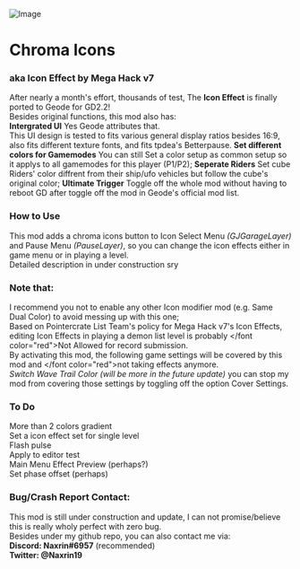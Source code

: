 ![Image](naxrin.rgb_icons/title.png)  
# Chroma Icons
### aka Icon Effect by Mega Hack v7 
After nearly a month's effort, thousands of test, The **Icon Effect** is finally ported to Geode for GD2.2!  
Besides original functions, this mod also has:  
**Intergrated UI**
Yes Geode attributes that.  
This UI design is tested to fits various general display ratios besides 16:9, also fits different texture fonts, and fits tpdea's Betterpause.
**Set different colors for Gamemodes**
You can still Set a color setup as common setup so it applys to all gamemodes for this player (P1/P2);
**Seperate Riders**
Set cube Riders' color diffrent from their ship/ufo vehicles but follow the cube's original color;
**Ultimate Trigger**
Toggle off the whole mod without having to reboot GD after toggle off the mod in Geode's official mod list.

### How to Use
This mod adds a chroma icons button to Icon Select Menu *(GJGarageLayer)* and Pause Menu *(PauseLayer)*, so you can change the icon effects either in game menu or in playing a level.  
Detailed description in under construction sry

### Note that:
I recommend you not to enable any other Icon modifier mod (e.g. Same Dual Color) to avoid messing up with this one;  
Based on Pointercrate List Team's policy for Mega Hack v7's Icon Effects, editing Icon Effects in playing a demon list level is probably </font color="red">Not Allowed</font> for record submission.  
By activating this mod, the following game settings will be covered by this mod and </font color="red">not taking effects anymore</font>.  
*Switch Wave Trail Color*
*(will be more in the future update)*
you can stop my mod from covering those settings by toggling off the option Cover Settings.  

### To Do
More than 2 colors gradient  
Set a icon effect set for single level  
Flash pulse  
Apply to editor test  
Main Menu Effect Preview (perhaps?)  
Set phase offset (perhaps)  

### Bug/Crash Report Contact:
This mod is still under construction and update, I can not promise/believe this is really wholy perfect with zero bug.  
Besides under my github repo, you can also contact me via:  
**Discord: Naxrin#6957** (recommended)  
**Twitter: @Naxrin19**